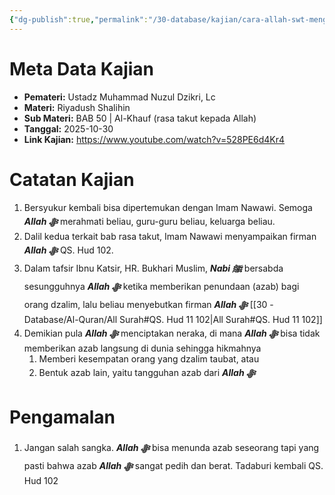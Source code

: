 ```yaml
---
{"dg-publish":true,"permalink":"/30-database/kajian/cara-allah-swt-mengazab/","tags":["kajian"]}
---
```





# Meta Data Kajian 
<div><ul class="dataview list-view-ul"><li><span><strong>Pemateri:</strong> Ustadz Muhammad Nuzul Dzikri, Lc</span></li><li><span><strong>Materi:</strong> Riyadush Shalihin</span></li><li><span><strong>Sub Materi:</strong> BAB 50 | Al-Khauf (rasa takut kepada Allah)</span></li><li><span><strong>Tanggal:</strong> 2025-10-30</span></li><li><span><strong>Link Kajian:</strong> <a rel="noopener nofollow" class="external-link" href="https://www.youtube.com/watch?v=528PE6d4Kr4" target="_blank">https://www.youtube.com/watch?v=528PE6d4Kr4</a></span></li></ul></div>

# Catatan Kajian
1. Bersyukur kembali bisa dipertemukan dengan Imam Nawawi. Semoga ***Allah ﷻ*** merahmati beliau, guru-guru beliau, keluarga beliau.
2. Dalil kedua terkait bab rasa takut, Imam Nawawi menyampaikan firman ***Allah ﷻ*** QS. Hud 102. 
3. Dalam tafsir Ibnu Katsir, HR. Bukhari Muslim, ***Nabi ﷺ*** bersabda sesungguhnya ***Allah ﷻ*** ketika memberikan penundaan (azab) bagi orang dzalim, lalu beliau menyebutkan firman ***Allah ﷻ*** [[30 - Database/Al-Quran/All Surah#QS. Hud 11 102\|All Surah#QS. Hud 11 102]]
4. Demikian pula ***Allah ﷻ*** menciptakan neraka, di mana ***Allah ﷻ*** bisa tidak memberikan azab langsung di dunia sehingga hikmahnya
	1. Memberi kesempatan orang yang dzalim taubat, atau
	2. Bentuk azab lain, yaitu tangguhan azab dari ***Allah ﷻ*** 
# Pengamalan
1. Jangan salah sangka. ***Allah ﷻ*** bisa menunda azab seseorang tapi yang pasti bahwa azab ***Allah ﷻ*** sangat pedih dan berat. Tadaburi kembali QS. Hud 102
 
 